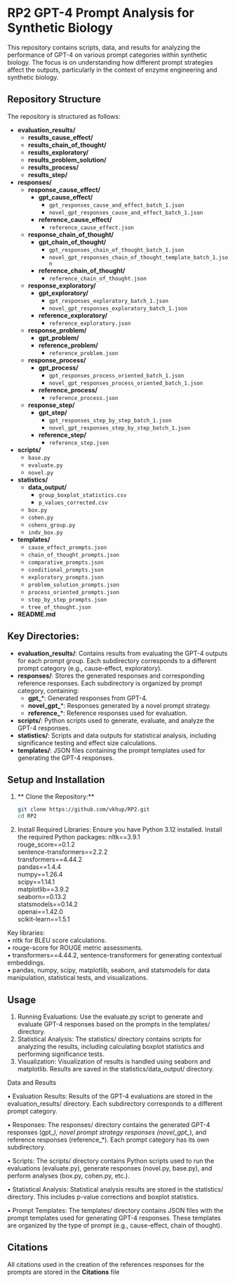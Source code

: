 # RP2 GPT-4 Prompt Analysis for Synthetic Biology

This repository contains scripts, data, and results for analyzing the performance of GPT-4 on various prompt categories within synthetic biology. The focus is on understanding how different prompt strategies affect the outputs, particularly in the context of enzyme engineering and synthetic biology.

## Repository Structure

The repository is structured as follows:

- **evaluation_results/**
  - **results_cause_effect/**
  - **results_chain_of_thought/**
  - **results_exploratory/**
  - **results_problem_solution/**
  - **results_process/**
  - **results_step/**
- **responses/**
  - **response_cause_effect/**
    - **gpt_cause_effect/**
      - `gpt_responses_cause_and_effect_batch_1.json`
      - `novel_gpt_responses_cause_and_effect_batch_1.json`
    - **reference_cause_effect/**
      - `reference_cause_effect.json`
  - **response_chain_of_thought/**
    - **gpt_chain_of_thought/**
      - `gpt_responses_chain_of_thought_batch_1.json`
      - `novel_gpt_responses_chain_of_thought_template_batch_1.json`
    - **reference_chain_of_thought/**
      - `reference_chain_of_thought.json`
  - **response_exploratory/**
    - **gpt_exploratory/**
      - `gpt_responses_exploratory_batch_1.json`
      - `novel_gpt_responses_exploratory_batch_1.json`
    - **reference_exploratory/**
      - `reference_exploratory.json`
  - **response_problem/**
    - **gpt_problem/**
    - **reference_problem/**
      - `reference_problem.json`
  - **response_process/**
    - **gpt_process/**
      - `gpt_responses_process_oriented_batch_1.json`
      - `novel_gpt_responses_process_oriented_batch_1.json`
    - **reference_process/**
      - `reference_process.json`
  - **response_step/**
    - **gpt_step/**
      - `gpt_responses_step_by_step_batch_1.json`
      - `novel_gpt_responses_step_by_step_batch_1.json`
    - **reference_step/**
      - `reference_step.json`
- **scripts/**
  - `base.py`
  - `evaluate.py`
  - `novel.py`
- **statistics/**
  - **data_output/**
    - `group_boxplot_statistics.csv`
    - `p_values_corrected.csv`
  - `box.py`
  - `cohen.py`
  - `cohens_group.py`
  - `indv_box.py`
- **templates/**
  - `cause_effect_prompts.json`
  - `chain_of_thought_prompts.json`
  - `comparative_prompts.json`
  - `conditional_prompts.json`
  - `exploratory_prompts.json`
  - `problem_solution_prompts.json`
  - `process_oriented_prompts.json`
  - `step_by_step_prompts.json`
  - `tree_of_thought.json`
- **README.md**

## Key Directories:

- **evaluation_results/**: Contains results from evaluating the GPT-4 outputs for each prompt group. Each subdirectory corresponds to a different prompt category (e.g., cause-effect, exploratory).
- **responses/**: Stores the generated responses and corresponding reference responses. Each subdirectory is organized by prompt category, containing:
  - **gpt_***: Generated responses from GPT-4.
  - **novel_gpt_***: Responses generated by a novel prompt strategy.
  - **reference_***: Reference responses used for evaluation.
- **scripts/**: Python scripts used to generate, evaluate, and analyze the GPT-4 responses.
- **statistics/**: Scripts and data outputs for statistical analysis, including significance testing and effect size calculations.
- **templates/**: JSON files containing the prompt templates used for generating the GPT-4 responses.

## Setup and Installation

1. ** Clone the Repository:**
   ```sh
   git clone https://github.com/vkhup/RP2.git
   cd RP2
   
2.	Install Required Libraries:
Ensure you have Python 3.12 installed. Install the required Python packages:
nltk==3.9.1  
rouge_score==0.1.2  
sentence-transformers==2.2.2  
transformers==4.44.2  
pandas==1.4.4  
numpy==1.26.4  
scipy==1.14.1  
matplotlib==3.9.2  
seaborn==0.13.2  
statsmodels==0.14.2  
openai==1.42.0  
scikit-learn==1.5.1  

Key libraries:  
	•	nltk for BLEU score calculations.  
	•	rouge-score for ROUGE metric assessments.  
	•	transformers==4.44.2, sentence-transformers for generating contextual embeddings.  
	•	pandas, numpy, scipy, matplotlib, seaborn, and statsmodels for data manipulation, statistical tests, and visualizations.  

## Usage

1.	Running Evaluations:
Use the evaluate.py script to generate and evaluate GPT-4 responses based on the prompts in the templates/ directory.
2.	Statistical Analysis:
The statistics/ directory contains scripts for analyzing the results, including calculating boxplot statistics and performing significance tests.
3.	Visualization:
Visualization of results is handled using seaborn and matplotlib. Results are saved in the statistics/data_output/ directory.

Data and Results

•	Evaluation Results: Results of the GPT-4 evaluations are stored in the evaluation_results/ directory. Each subdirectory corresponds to a different prompt category.  

•	Responses: The responses/ directory contains the generated GPT-4 responses (gpt_*), novel prompt strategy responses (novel_gpt_*), and reference responses (reference_*). Each prompt category has its own subdirectory.  

•	Scripts: The scripts/ directory contains Python scripts used to run the evaluations (evaluate.py), generate responses (novel.py, base.py), and perform analyses (box.py, cohen.py, etc.).  

•	Statistical Analysis: Statistical analysis results are stored in the statistics/ directory. This includes p-value corrections and boxplot statistics.  

•	Prompt Templates: The templates/ directory contains JSON files with the prompt templates used for generating GPT-4 responses. These templates are organized by the type of prompt (e.g., cause-effect, chain of thought).  

## Citations  
All citations used in the creation of the references responses for the prompts are stored in the **Citations** file
